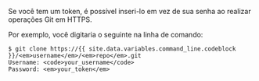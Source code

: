 Se você tem um token, é possível inseri-lo em vez de sua senha ao realizar operações Git em HTTPS.

Por exemplo, você digitaria o seguinte na linha de comando:

```shell
$ git clone https://{{ site.data.variables.command_line.codeblock }}/<em>username</em>/<em>repo</em>.git
Username: <code>your_username</code>
Password: <em>your_token</em>
```
